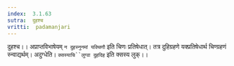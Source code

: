 ```yaml
---
index:  3.1.63
sutra:  दुहश्च
vritti:  padamanjari
---
```


दुहश्च।। अप्राप्तविभाषेयम् `न दुहस्नुनमां यक्चिणौ` इति चिणः प्रतिषेधात्। तत्र दुहिग्रहणे यक्प्रतिषेधार्थ चिण्ग्रहणं स्न्वाद्यर्थम्। अदुग्धेति। `क्सस्याचि``लुग्वा दुहदिह` इति क्सस्य लुक्।।
